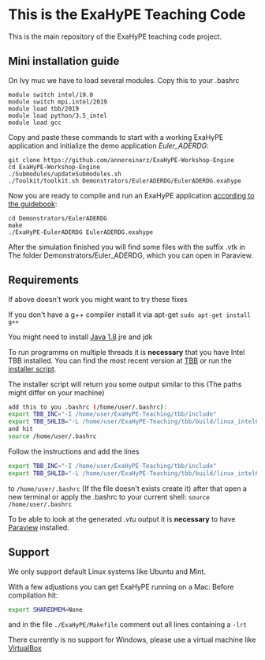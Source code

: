 # This is the ExaHyPE Teaching Code #

This is the main repository of the ExaHyPE teaching code project.

## Mini installation guide ##

On Ivy muc we have to load several modules. Copy this to your .bashrc

    module switch intel/19.0
    module switch mpi.intel/2019
    module load tbb/2019
    module load python/3.5_intel
    module load gcc

Copy and paste these commands to start with a working ExaHyPE application and initialize the demo application _Euler_ADERDG_:

    git clone https://github.com/annereinarz/ExaHyPE-Workshop-Engine
    cd ExaHyPE-Workshop-Engine
    ./Submodules/updateSubmodules.sh
    ./Toolkit/toolkit.sh Demonstrators/EulerADERDG/EulerADERDG.exahype

Now you are ready to compile and run an ExaHyPE application [according to the guidebook](http://www5.in.tum.de/exahype/guidebook.pdf):

    cd Demonstrators/EulerADERDG
    make
    ./ExaHyPE-EulerADERDG EulerADERDG.exahype

After the simulation finished you will find some files with the suffix .vtk in The folder Demonstrators/Euler_ADERDG, which you can open in Paraview.

## Requirements ##
If above doesn't work you might want to try these fixes

If you don't have a g++ compiler install it via apt-get
```sudo apt-get install g++```

You might need to install [Java 1.8](https://www.digitalocean.com/community/tutorials/how-to-install-java-with-apt-get-on-ubuntu-16-04) jre and jdk

To run programms on multiple threads it is **necessary** that you have Intel TBB installed. You can find the most recent version at [TBB](https://github.com/01org/tbb/releases) or run the [installer script](https://gitlab.lrz.de/Ferienakademie18/ExaHyPE-Teaching/blob/master/installTBB.sh).

The installer script will return you some output similar to this (The paths might differ on your machine)
``` bash
add this to you .bashrc (/home/user/.bashrc):
export TBB_INC="-I /home/user/ExaHyPE-Teaching/tbb/include"
export TBB_SHLIB="-L /home/user/ExaHyPE-Teaching/tbb/build/linux_intel64_gcc_cc5.4.0_libc2.23_kernel4.15.0_release -ltbb"
and hit
source /home/user/.bashrc
```
Follow the instructions and add the lines 
``` bash
export TBB_INC="-I /home/user/ExaHyPE-Teaching/tbb/include"
export TBB_SHLIB="-L /home/user/ExaHyPE-Teaching/tbb/build/linux_intel64_gcc_cc5.4.0_libc2.23_kernel4.15.0_release -ltbb"
```
to ```/home/user/.bashrc``` (If the file doesn't exists create it)
after that open a new terminal or apply the .bashrc to your current shell:
```source /home/user/.bashrc```

To be able to look at the generated _.vtu_ output it is **necessary** to have [Paraview](https://www.paraview.org/download) installed.

## Support ##
We only support default Linux systems like Ubuntu and Mint.

With a few adjustions you can get ExaHyPE running on a Mac: Before compilation hit:
```bash
export SHAREDMEM=None
```
and in the file ```./ExaHyPE/Makefile``` comment out all lines containing a ```-lrt```

There currently is no support for Windows, please use a virtual machine like [VirtualBox](https://www.virtualbox.org/)

